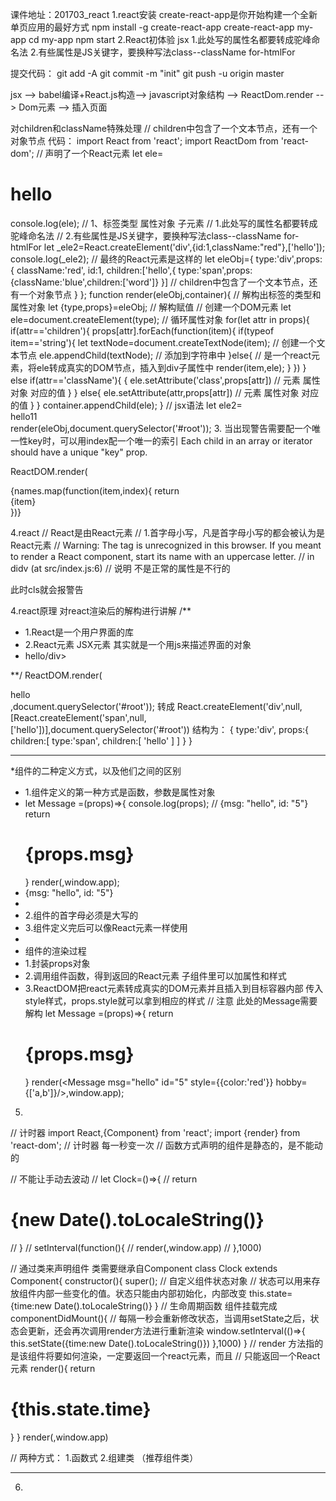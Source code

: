 课件地址：201703_react
1.react安装
create-react-app是你开始构建一个全新单页应用的最好方式
npm install -g create-react-app
create-react-app my-app
cd my-app
npm start
2.React初体验    jsx
  1.此处写的属性名都要转成驼峰命名法
  2.有些属性是JS关键字，要换种写法class--className  for-htmlFor

提交代码：
git add -A
git commit -m "init"
git push -u origin master

jsx --> babel编译+React.js构造-->  javascript对象结构 --> ReactDom.render --> Dom元素 --> 插入页面


对children和className特殊处理    // children中包含了一个文本节点，还有一个对象节点
代码：
import React from 'react';
import ReactDom from 'react-dom';
// 声明了一个React元素
let ele=<h1>hello</h1>
console.log(ele);
// 1、标签类型 属性对象 子元素
// 1.此处写的属性名都要转成驼峰命名法
// 2.有些属性是JS关键字，要换种写法class--className  for-htmlFor
let _ele2=React.createElement('div',{id:1,className:"red"},['hello']);
console.log(_ele2);
// 最终的React元素是这样的
let eleObj={
    type:'div',props:{
        className:'red',
        id:1,
        children:['hello',{
            type:'span',props:{className:'blue',children:['word']}
        }]
        // children中包含了一个文本节点，还有一个对象节点
    }
};
function render(eleObj,container){
    // 解构出标签的类型和属性对象
  let {type,props}=eleObj; // 解构赋值
    // 创建一个DOM元素
  let ele=document.createElement(type);
  // 循环属性对象
  for(let attr in props){
      if(attr=='children'){
          props[attr].forEach(function(item){
              if(typeof item=='string'){
                  let textNode=document.createTextNode(item); // 创建一个文本节点
                  ele.appendChild(textNode); // 添加到字符串中
              }else{ // 是一个react元素，将ele转成真实的DOM节点，插入到div子属性中
                  render(item,ele);
              }
          })
      }
      else if(attr=='className'){
          {
              ele.setAttribute('class',props[attr])  // 元素 属性对象  对应的值
          }
      }
      else{
              ele.setAttribute(attr,props[attr])  // 元素 属性对象  对应的值
      }
  }
  container.appendChild(ele);
}
// jsx语法
let ele2=<div><span>hello11</span></div>
render(eleObj,document.querySelector('#root'));
3. 当出现警告需要配一个唯一性key时，可以用index配一个唯一的索引
Each child in an array or iterator should have a unique "key" prop.

ReactDOM.render(<div>
    {names.map(function(item,index){
        return <div key={index}>{item}</div>
    })}

4.react
// React是由React元素
// 1.首字母小写，凡是首字母小写的都会被认为是React元素
// Warning: The tag <didv> is unrecognized in this browser. If you meant to render a React component, start its name with an uppercase letter.
//     in didv (at src/index.js:6)
// 说明 不是正常的属性是不行的  <div cls="asdaw"></div> 此时cls就会报警告

4.react原理 对react渲染后的解构进行讲解
/**
 * 1.React是一个用户界面的库
 * 2.React元素 JSX元素 其实就是一个用js来描述界面的对象
 * <div><span>hello</span>/div>
 **/
 ReactDOM.render(<div><span>hello</span></div>,document.querySelector('#root'));
转成
 React.createElement('div',null,[React.createElement('span',null,['hello'])],document.querySelector('#root'))
结构为：
{
    type:'div',
        props:{
        children:[
            type:'span',
        children:[
            'hello'
    ]
        ]
}
}


---------------------

 *组件的二种定义方式，以及他们之间的区别
 * 1.组件定义的第一种方式是函数，参数是属性对象
 * let Message =(props)=>{
    console.log(props);   // {msg: "hello", id: "5"}
    return <h1>{props.msg}</h1>
}
 render(<Message msg="hello" id="5"/>,window.app);
 * {msg: "hello", id: "5"}
 *
 * 2.组件的首字母必须是大写的
 * 3.组件定义完后可以像React元素一样使用
 *
 * 组件的渲染过程
 * 1.封装props对象
 * 2.调用组件函数，得到返回的React元素   子组件里可以加属性和样式
 * 3.ReactDOM把react元素转成真实的DOM元素并且插入到目标容器内部  传入style样式，props.style就可以拿到相应的样式
// 注意 此处的Message需要解构
let Message =(props)=>{
    return <h1 style={props.style}>{props.msg}</h1>
}
render(<Message msg="hello" id="5" style={{color:'red'}} hobby={['a,b']}/>,window.app);


5.
// 计时器
import React,{Component} from 'react';
import {render} from 'react-dom';
//  计时器 每一秒变一次
// 函数方式声明的组件是静态的，是不能动的

// 不能让手动去波动
// let Clock=()=>{
//     return <h1>{new Date().toLocaleString()}</h1>
// }
// setInterval(function(){
//     render(<Clock/>,window.app)
// },1000)

// 通过类来声明组件  类需要继承自Component
class Clock extends Component{
    constructor(){
        super();
        // 自定义组件状态对象
        // 状态可以用来存放组件内部一些变化的值。状态只能由内部初始化，内部改变
        this.state={time:new Date().toLocaleString()}
    }
    // 生命周期函数 组件挂载完成
    componentDidMount(){
        // 每隔一秒会重新修改状态，当调用setState之后，状态会更新，还会再次调用render方法进行重新渲染
        window.setInterval(()=>{
            this.setState({time:new Date().toLocaleString()})
        },1000)
    }
    // render 方法指的是该组件将要如何渲染，一定要返回一个react元素，而且
    // 只能返回一个React元素
render(){
return <h1>{this.state.time}</h1>
}
}
render(<Clock/>,window.app)


// 两种方式： 1.函数式  2.组建类 （推荐组件类）



--------------------------------------
6.
